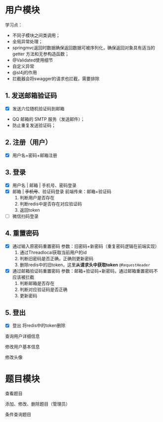 

# 用户模块

学习点：

- 不同子模块之间类调用；
- 全局异常处理；
- springmvc返回时数据确保返回数据可被序列化，确保返回对象具有适当的 getter 方法和无参构造函数；
- @Validated使用细节
- 自定义异常
- @sl4j的作用
- 拦截器会将swagger的请求也拦截，需要排除

## 1. 发送邮箱验证码 
- [x] 发送六位随机验证码到邮箱
- QQ 邮箱的 SMTP 服务（发送邮件）；
- 防止重复发送验证码；

## 2. 注册（用户）
 - [x] 用户名+密码+邮箱注册
## 3. 登录
 - [x] 用户名 | 邮箱 | 手机号、密码登录
 - [x] 邮箱 | ~~手机号~~、验证码登录
	前端传来：邮箱+验证码
	1. 判断用户是否存在
	2. 判断redis中是否存在对应验证码
	3. 返回token
 - [ ] 微信扫码登录 
## 4. 重置密码
- [x] 通过输入原密码重置密码
	参数：旧密码+新密码（重复密码逻辑在前端实现）
	1. 通过Threadlocal获取当前用户的id
	2. 判断旧密码是否正确，正确则更新密码
	3. 删除redis中的旧token，这里**从请求头中获取token**  `@RequestHeader`
- [x] 通过邮箱验证码重置密码
	参数：邮箱+验证码+新密码，通过邮箱重置密码不应该被拦截
	1. 判断邮箱是否存在
	2. 判断对应验证码是否正确
	3. 更新密码
## 5. 登出
- [x] 登出
将redis中的token删除







查询用户详细信息

修改用户基本信息

修改头像



# 题目模块

查看题目

添加、修改、删除题目（管理员）

条件查询题目

